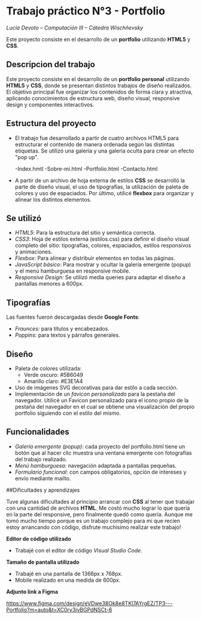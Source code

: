 # Trabajo práctico N°3 - Portfolio

*Lucia Devoto – Computación III – Cátedra Wischñevsky*

Este proyecto consiste en el desarrollo de un **portfolio** utilizando **HTML5** y **CSS**.

## Descripcion del trabajo

Este proyecto consiste en el desarrollo de un **portfolio personal** utilizando **HTML5** y **CSS**, donde se presentan distintos trabajos de diseño realizados. El objetivo principal fue organizar los contenidos de forma clara y atractiva, aplicando conocimientos de estructura web, diseño visual, responsive design y componentes interactivos.

## Estructura del proyecto 

- El trabajo fue desarrollado a partir de cuatro archivos HTML5 para estructurar el contenido de manera ordenada según las distintas etiquetas. Se utilizó una galeria y una galeria oculta para crear un efecto "pop up".

  -Index.hmtl
  -Sobre-mi.html
  -Portfolio.html
  -Contacto.html 

- A partir de un archivo de hoja externa de estilos **CSS** se desarrolló la parte de diseño visual, el uso de tipografías, la utilización de paleta de colores y uso de espaciados. Por último, utilicé **flexbox** para organizar y alinear los distintos elementos.

## Se utilizó 

- *HTML5*: Para la estructura del sitio y semántica correcta.
- *CSS3*: Hoja de estilos externa (estilos.css) para definir el diseño visual completo del sitio: tipografías, colores, espaciados, estilos responsivos y animaciones.
- *Flexbox*: Para alinear y distribuir elementos en todas las páginas.
- *JavaScript básico*: Para mostrar y ocultar la galería emergente (popup) y el menú hamburguesa en responsive mobile.
- *Responsive Design*: Se utilizó media queries para adaptar el diseño a pantallas menores a 600px.

## Tipografías

Las fuentes fueron descargadas desde **Google Fonts**:

- *Fraunces:* para títulos y encabezados.
- *Poppins:* para textos y párrafos generales.

## Diseño

- Paleta de colores utilizada:  
  - Verde oscuro: #5B6049  
  - Amarillo claro: #E3E1A4
- Uso de imágenes SVG decorativas para dar estilo a cada sección.
- Implementación de un *favicon personalizado* para la pestaña del navegador. Utilicé un Favicon personalizado para el icono propio de la pestaña del navegador en el cual se obtiene una visualización del propio portfolio siguiendo con el estilo del mismo.

## Funcionalidades

- *Galería emergente (popup)*: cada proyecto del portfolio.html tiene un botón que al hacer clic muestra una ventana emergente con fotografías del trabajo realizado.
- *Menú hamburguesa*: navegación adaptada a pantallas pequeñas.
- *Formulario funcional*: con campos obligatorios, opción de intereses y envío mediante mailto.

##Dificultades y aprendizajes 

Tuve algunas dificultades al principio arrancar con **CSS** al tener que trabajar con una cantidad de archivos **HTML**. Me costó mucho lograr lo que quería en la parte del responsive, pero finalmente quedó como quería. Aunque me tomó mucho tiempo porque es un trabajo complejo para mi que recien estoy arrancando con código, disfrute muchisimo realizar este trabajo!

**Editor de código utilizado**

- Trabajé con el editor de código *Visual Studio Code*.

**Tamaño de pantalla utilizado**

- Trabajé en una pantalla de 1366px x 768px.
- Mobile realizado en una medida de 600px.

**Adjunto link a Figma**

https://www.figma.com/design/eVDwe38Ok8e8TKl7AYrgEZ/TP3---Portfolio?m=auto&t=XC0ry3jvBGPdNSCt-6

